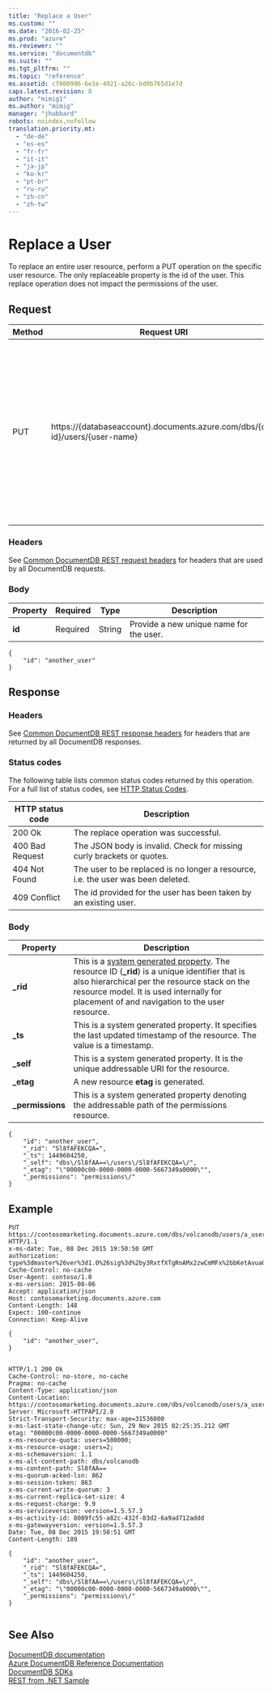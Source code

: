 ```yaml
---
title: "Replace a User"
ms.custom: ""
ms.date: "2016-02-25"
ms.prod: "azure"
ms.reviewer: ""
ms.service: "documentdb"
ms.suite: ""
ms.tgt_pltfrm: ""
ms.topic: "reference"
ms.assetid: cf000996-6e1e-4921-a26c-bd9b765d1e7d
caps.latest.revision: 8
author: "mimig1"
ms.author: "mimig"
manager: "jhubbard"
robots: noindex,nofollow
translation.priority.mt: 
  - "de-de"
  - "es-es"
  - "fr-fr"
  - "it-it"
  - "ja-jp"
  - "ko-kr"
  - "pt-br"
  - "ru-ru"
  - "zh-cn"
  - "zh-tw"
---
```

# Replace a User
  To replace an entire user resource, perform a PUT operation on the specific user resource. The only replaceable property is the id of the user. This replace operation does not impact the permissions of the user.  
  
## Request  
  
|Method|Request URI|Description|  
|------------|-----------------|-----------------|  
|PUT|https://{databaseaccount}.documents.azure.com/dbs/{db-id}/users/{user-name}|Note that the {databaseaccount} is the name of the DocumentDB account created under your subscription. The {db-id} value is the user generated name/id of the database where the user resides, not the system generated id (rid). The {user-name} value is the name of the user to be replaced.|  
  
### Headers  
 See [Common DocumentDB REST request headers](../DocumentDBREST/common-documentdb-rest-request-headers.md) for headers that are used by all DocumentDB requests.  
  
### Body  
  
|Property|Required|Type|Description|  
|--------------|--------------|----------|-----------------|  
|**id**|Required|String|Provide a new unique name for the user.|  
  
```  
{  
    "id": "another_user"  
}  
```  
  
## Response  
  
### Headers  
 See [Common DocumentDB REST response headers](../DocumentDBREST/common-documentdb-rest-response-headers.md) for headers that are returned by all DocumentDB responses.  
  
### Status codes  
 The following table lists common status codes returned by this operation. For a full list of status codes, see [HTTP Status Codes](https://msdn.microsoft.com/library/azure/dn783364.aspx).  
  
|HTTP status code|Description|  
|----------------------|-----------------|  
|200 Ok|The replace operation was successful.|  
|400 Bad Request|The JSON body is invalid. Check for missing curly brackets or quotes.|  
|404 Not Found|The user to be replaced is no longer a resource, i.e. the user was been deleted.|  
|409 Conflict|The id provided for the user has been taken by an existing user.|  
  
### Body  
  
|Property|Description|  
|--------------|-----------------|  
|**_rid**|This is a [system generated property](http://azure.microsoft.com/documentation/articles/documentdb-resources/#system-vs-user-defined-resources). The resource ID (**_rid**) is a unique identifier that is also hierarchical per the resource stack on the resource model. It is used internally for placement of and navigation to the user resource.|  
|**_ts**|This is a system generated property. It specifies the last updated timestamp of the resource. The value is a timestamp.|  
|**_self**|This is a system generated property. It is the unique addressable URI for the resource.|  
|**_etag**|A new resource **etag** is generated.|  
|**_permissions**|This is a system generated property denoting the addressable path of the permissions resource.|  
  
```  
{  
    "id": "another_user",  
    "_rid": "Sl8fAFEKCQA=",  
    "_ts": 1449604250,  
    "_self": "dbs\/Sl8fAA==\/users\/Sl8fAFEKCQA=\/",  
    "_etag": "\"00000c00-0000-0000-0000-5667349a0000\"",  
    "_permissions": "permissions\/"  
}  
```  
  
## Example  
  
```  
PUT https://contosomarketing.documents.azure.com/dbs/volcanodb/users/a_user HTTP/1.1  
x-ms-date: Tue, 08 Dec 2015 19:50:50 GMT  
authorization: type%3dmaster%26ver%3d1.0%26sig%3d%2by3RxtfXTgRnAMx2zwCmMFx%2bbKetAvuaGmVYeS1psjE%3d  
Cache-Control: no-cache  
User-Agent: contoso/1.0  
x-ms-version: 2015-08-06  
Accept: application/json  
Host: contosomarketing.documents.azure.com  
Content-Length: 148  
Expect: 100-continue  
Connection: Keep-Alive  
  
{  
    "id": "another_user",  
}  
  
```  
  
```  
HTTP/1.1 200 Ok  
Cache-Control: no-store, no-cache  
Pragma: no-cache  
Content-Type: application/json  
Content-Location: https://contosomarketing.documents.azure.com/dbs/volcanodb/users/a_user  
Server: Microsoft-HTTPAPI/2.0  
Strict-Transport-Security: max-age=31536000  
x-ms-last-state-change-utc: Sun, 29 Nov 2015 02:25:35.212 GMT  
etag: "00000c00-0000-0000-0000-5667349a0000"  
x-ms-resource-quota: users=500000;  
x-ms-resource-usage: users=2;  
x-ms-schemaversion: 1.1  
x-ms-alt-content-path: dbs/volcanodb  
x-ms-content-path: Sl8fAA==  
x-ms-quorum-acked-lsn: 862  
x-ms-session-token: 863  
x-ms-current-write-quorum: 3  
x-ms-current-replica-set-size: 4  
x-ms-request-charge: 9.9  
x-ms-serviceversion: version=1.5.57.3  
x-ms-activity-id: 8089fc55-a82c-432f-83d2-6a9ad712addd  
x-ms-gatewayversion: version=1.5.57.3  
Date: Tue, 08 Dec 2015 19:50:51 GMT  
Content-Length: 189  
  
{  
    "id": "another_user",  
    "_rid": "Sl8fAFEKCQA=",  
    "_ts": 1449604250,  
    "_self": "dbs\/Sl8fAA==\/users\/Sl8fAFEKCQA=\/",  
    "_etag": "\"00000c00-0000-0000-0000-5667349a0000\"",  
    "_permissions": "permissions\/"  
}  
  
```  
  
## See Also  
 [DocumentDB documentation](http://azure.microsoft.com/documentation/services/documentdb/)   
 [Azure DocumentDB Reference Documentation](../Topic/Azure%20DocumentDB%20Reference%20Documentation.md)   
 [DocumentDB SDKs](https://azure.microsoft.com/documentation/articles/documentdb-sdk-dotnet/)   
 [REST from .NET Sample](https://github.com/Azure/azure-documentdb-dotnet/tree/master/samples/rest-from-.net)  
  
  